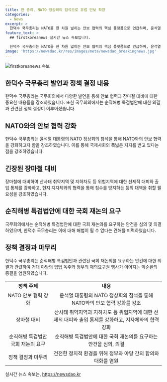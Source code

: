 ```yaml
---
title: 한 총리, NATO 정상회의 참석으로 유럽 안보 확장
categories:
  - News
excerpt: >
  한덕수 국무총리는 NATO를 한 차원 넓히는 안보 협력의 핵심 플랫폼으로 언급하며, 윤석열 대통령의 NATO 정상회의 참석을 강조했습니다. 또한, 국제사회의 폭넓은 지지를 얻을 것으로 예상되는 우리의 안보 비전과 능동적 대응, 그리고 유럽 시장 진출을 강화하는 계기가 될 것으로 기대한다고 밝혔습니다. 또한 장마철 폭우에 대한 선제적 대응을 주문했고, 국회 재논의를 요구하는 안건에 대한 강력한 입장을 표명했습니다.
feature_text: >
  ## firstkoreanews 실시간 뉴스 속보입니다.

  한덕수 국무총리는 NATO를 한 차원 넓히는 안보 협력의 핵심 플랫폼으로 언급하며, 윤석열 대통령의 NATO 정상회의 참석을 강조했습니다. 또한, 국제사회의 폭넓은 지지를 얻을 것으로 예상되는 우리의 안보 비전과 능동적 대응, 그리고 유럽 시장 진출을 강화하는 계기가 될 것으로 기대한다고 밝혔습니다. 또한 장마철 폭우에 대한 선제적 대응을 주문했고, 국회 재논의를 요구하는 안건에 대한 강력한 입장을 표명했습니다.
image: 'https://newsdao.kr/res/images/meta/newsdao_breakingnews.jpg'
---
```


<p><img src="https://newsdao.kr/res/images/meta/newsdao_breakingnews.jpg" alt="firstkoreanews 속보" /></p>

<h2 data-ke-size="size26">한덕수 국무총리 발언과 정책 결정 내용</h2>

<p data-ke-size="size16">한덕수 국무총리는 국무회의에서 다양한 발언을 통해 안보 협력과 장마철 대비에 대한 중요한 내용들을 강조하였습니다. 또한 국무회의에서는 순직해병 특검법안에 대한 의결과 관련된 정책 결정이 이루어졌습니다.</p>

<h2 data-ke-size="size26">NATO와의 안보 협력 강화</h2>

<p data-ke-size="size16">한덕수 국무총리는 윤석열 대통령의 NATO 정상회의 참석을 통해 NATO와의 안보 협력을 강화하고자 함을 강조하였습니다. 이를 통해 국제사회의 폭넓은 지지를 받고 있다는 점을 강조하였습니다.</p>

<h2 data-ke-size="size26">긴장된 장마철 대비</h2>

<p data-ke-size="size16">장마철에 대비하여 산사태 취약지역 및 지하차도 등 위험지역에 대한 선제적 대피와 출입 통제를 강화하고, 현지 지자체와의 협력을 통해 침수를 방지하는 등의 대책을 취할 필요성을 강조하였습니다.</p>

<h2 data-ke-size="size26">순직해병 특검법안에 대한 국회 재논의 요구</h2>

<p data-ke-size="size16">국무회의에서는 순직해병 특검법안에 대한 국회 재논의를 요구하는 안건을 심의 및 의결하였으며, 한덕수 국무총리는 이에 대해 해법이 될 수 없다는 견해를 피력하였습니다.</p>

<h2 data-ke-size="size26">정책 결정과 마무리</h2>

<p data-ke-size="size16">한덕수 국무총리는 순직해병 특검법안과 관련된 국회 재논의를 요구하는 안건에 대한 의결과 관련하여 거대 야당의 입법 독주와 정부의 재의요구권 행사가 이어지는 악순환의 종결을 염원하였습니다.</p>

<table>
    <tbody>
        <tr>
            <td style="text-align: center; height: 17px;"><b>정책 주제</b></td>
            <td style="text-align: center; height: 17px;"><b>내용</b></td>
        </tr>
        <tr>
            <td style="text-align: center; height: 17px;">NATO 안보 협력 강화</td>
            <td style="text-align: center; height: 17px;">윤석열 대통령의 NATO 정상회의 참석을 통해 NATO와의 안보 협력 강화를 강조</td>
        </tr>
        <tr>
            <td style="text-align: center; height: 17px;">장마철 대비</td>
            <td style="text-align: center; height: 17px;">산사태 취약지역과 지하차도 등 위험지역에 대한 선제적 대피와 출입 통제를 강화하고, 지자체와의 협력 강화</td>
        </tr>
        <tr>
            <td style="text-align: center; height: 17px;">순직해병 특검법안 국회 재논의 요구</td>
            <td style="text-align: center; height: 17px;">순직해병 특검법안에 대한 국회 재논의를 요구하는 안건을 심의, 의결</td>
        </tr>
        <tr>
            <td style="text-align: center; height: 17px;">정책 결정과 마무리</td>
            <td style="text-align: center; height: 17px;">건전한 정치적 환경을 위해 정부와 야당 간의 합의와 대화를 염원</td>
        </tr>
    </tbody>
</table>
실시간 뉴스 속보는, <a href="https://newsdao.kr" rel="dofollow">https://newsdao.kr</a>


